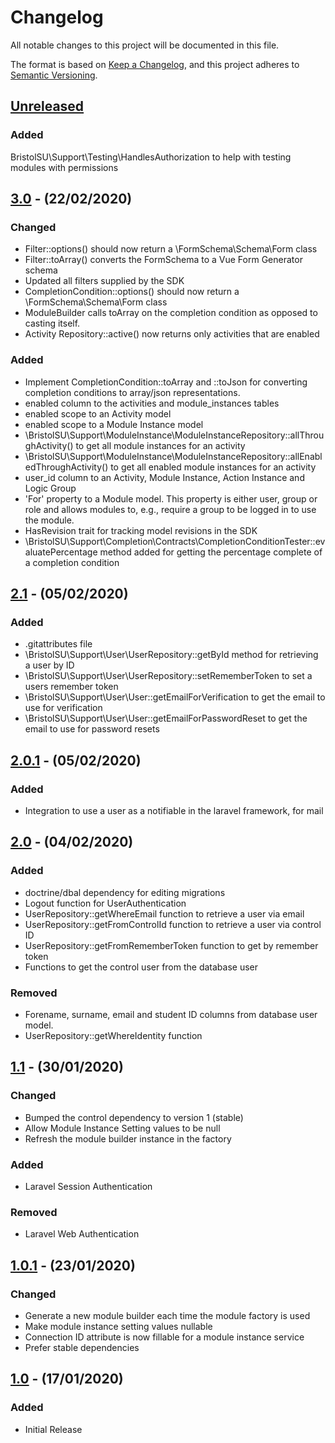 # Changelog

All notable changes to this project will be documented in this file.

The format is based on [Keep a Changelog](https://keepachangelog.com/en/1.0.0/),
and this project adheres to [Semantic Versioning](https://semver.org/spec/v2.0.0.html).

## [Unreleased]

### Added
BristolSU\Support\Testing\HandlesAuthorization to help with testing modules with permissions

## [3.0] - (22/02/2020)

### Changed
- Filter::options() should now return a \FormSchema\Schema\Form class
- Filter::toArray() converts the FormSchema to a Vue Form Generator schema
- Updated all filters supplied by the SDK
- CompletionCondition::options() should now return a \FormSchema\Schema\Form class
- ModuleBuilder calls toArray on the completion condition as opposed to casting itself.
- Activity Repository::active() now returns only activities that are enabled

### Added
- Implement CompletionCondition::toArray and ::toJson for converting completion conditions to array/json representations.
- enabled column to the activities and module_instances tables
- enabled scope to an Activity model
- enabled scope to a Module Instance model
- \BristolSU\Support\ModuleInstance\ModuleInstanceRepository::allThroughActivity() to get all module instances for an activity
- \BristolSU\Support\ModuleInstance\ModuleInstanceRepository::allEnabledThroughActivity() to get all enabled module instances for an activity
- user_id column to an Activity, Module Instance, Action Instance and Logic Group
- 'For' property to a Module model. This property is either user, group or role and allows modules to, e.g., require a group to be logged in to use the module.
- HasRevision trait for tracking model revisions in the SDK
- \BristolSU\Support\Completion\Contracts\CompletionConditionTester::evaluatePercentage method added for getting the percentage complete of a completion condition

## [2.1] - (05/02/2020)

### Added
- .gitattributes file
- \BristolSU\Support\User\UserRepository::getById method for retrieving a user by ID
- \BristolSU\Support\User\UserRepository::setRememberToken to set a users remember token
- \BristolSU\Support\User\User::getEmailForVerification to get the email to use for verification
- \BristolSU\Support\User\User::getEmailForPasswordReset to get the email to use for password resets

## [2.0.1] - (05/02/2020)

### Added
- Integration to use a user as a notifiable in the laravel framework, for mail  

## [2.0] - (04/02/2020)

### Added
- doctrine/dbal dependency for editing migrations
- Logout function for UserAuthentication
- UserRepository::getWhereEmail function to retrieve a user via email
- UserRepository::getFromControlId function to retrieve a user via control ID
- UserRepository::getFromRememberToken function to get by remember token
- Functions to get the control user from the database user

### Removed
- Forename, surname, email and student ID columns from database user model.
- UserRepository::getWhereIdentity function

## [1.1] - (30/01/2020)

### Changed
- Bumped the control dependency to version 1 (stable)
- Allow Module Instance Setting values to be null
- Refresh the module builder instance in the factory

### Added
- Laravel Session Authentication

### Removed
- Laravel Web Authentication



## [1.0.1] - (23/01/2020)

### Changed
- Generate a new module builder each time the module factory is used
- Make module instance setting values nullable 
- Connection ID attribute is now fillable for a module instance service
- Prefer stable dependencies

## [1.0] - (17/01/2020)

### Added
- Initial Release

[Unreleased]: https://github.com/bristol-su/support/compare/v3.0...HEAD
[3.0]: https://github.com/bristol-su/support/compare/v2.1...v3.0
[2.1]: https://github.com/bristol-su/support/compare/v2.0.1...v2.1
[2.0.1]: https://github.com/bristol-su/support/compare/v2.0...v2.0.1
[2.0]: https://github.com/bristol-su/support/compare/v1.1...v2.0
[1.1]: https://github.com/bristol-su/support/compare/v1.0.1...v1.1
[1.0.1]: https://github.com/bristol-su/support/compare/v1.0...v1.0.1
[1.0]: https://github.com/bristol-su/support/releases/tag/v1.0
